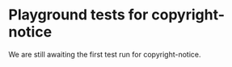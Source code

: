 # Playground tests for copyright-notice
We are still awaiting the first test run for copyright-notice.
